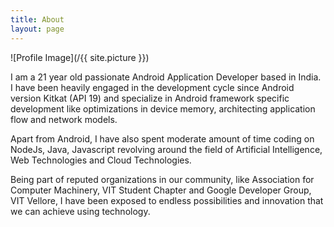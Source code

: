 ```yaml
---
title: About
layout: page
---
```

![Profile Image](/{{ site.picture }})

<p>I am a 21 year old passionate Android Application Developer based in India.
I have been heavily engaged in the development cycle since Android version Kitkat (API 19)
and specialize in Android framework specific development like optimizations in device
memory, architecting application flow and network models. </p>

<p>Apart from Android, I have also spent moderate amount of time coding on NodeJs,
Java, Javascript revolving around the field of Artificial Intelligence, Web Technologies
and Cloud Technologies.</p>
<p>
Being part of reputed organizations in our community, like Association for Computer
Machinery, VIT Student Chapter and Google Developer Group, VIT Vellore, I have been
exposed to endless possibilities and innovation that we can achieve using technology.
</p>
<p>
</p>
